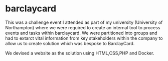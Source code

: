 # barclaycard
This was a challenge event I attended as part of my university (University of Northampton)
where we were required to create an internal tool to process events and tasks within barclaycard.
We were partitioned into groups and had to extarct vital information from key stakeholders within the company to allow
us to create solution which was bespoke to BarclayCard.

We devised a website as the solution using HTML,CSS,PHP and Docker.
